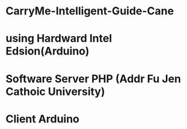 # CarryMe-Intelligent-Guide-Cane
# using Hardward Intel Edsion(Arduino)
# Software 	Server PHP (Addr Fu Jen Cathoic University)
#			Client Arduino